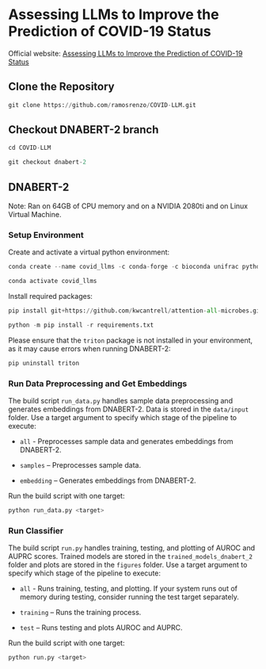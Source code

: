# Assessing LLMs to Improve the Prediction of COVID-19 Status
Official website: <a href="https://ramosrenzo.github.io/COVID-LLM/">Assessing LLMs to Improve the Prediction of COVID-19 Status</a>

## Clone the Repository
```python
git clone https://github.com/ramosrenzo/COVID-LLM.git
```

## Checkout DNABERT-2 branch
```python
cd COVID-LLM

git checkout dnabert-2
```

## DNABERT-2
Note: Ran on 64GB of CPU memory and on a NVIDIA 2080ti and on Linux Virtual Machine.

### Setup Environment

Create and activate a virtual python environment:

```python
conda create --name covid_llms -c conda-forge -c bioconda unifrac python=3.9 cython

conda activate covid_llms
```

Install required packages:

```python
pip install git+https://github.com/kwcantrell/attention-all-microbes.git@capstone-2025

python -m pip install -r requirements.txt
```

Please ensure that the `triton` package is not installed in your environment, as it may cause errors when running DNABERT-2:

```python
pip uninstall triton
```

### Run Data Preprocessing and Get Embeddings
The build script `run_data.py` handles sample data preprocessing and generates embeddings from DNABERT-2. Data is stored in the `data/input` folder. Use a target argument to specify which stage of the pipeline to execute:
- `all` - Preprocesses sample data and generates embeddings from DNABERT-2.

- `samples` – Preprocesses sample data.

- `embedding` – Generates embeddings from DNABERT-2.

Run the build script with one target:

```python
python run_data.py <target>
```

### Run Classifier
The build script `run.py` handles training, testing, and plotting of AUROC and AUPRC scores. Trained models are stored in the `trained_models_dnabert_2` folder and plots are stored in the `figures` folder. Use a target argument to specify which stage of the pipeline to execute:

- `all` - Runs training, testing, and plotting. If your system runs out of memory during testing, consider running the test target separately.

- `training` – Runs the training process.

- `test` – Runs testing and plots AUROC and AUPRC.

Run the build script with one target:

```python
python run.py <target>
```

